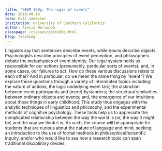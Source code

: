 ```yaml
---
title: "GESM 160g: The logic of events"
date: 2018-08-18
term: Fall semester
institution: University of Southern California
author: Alexis Wellwood
classpage: /classes/gesm160g.html
blog: teaching
---
```


Linguists say that sentences describe events, while nouns describe objects. Psychologists describe principles of event perception, and philosophers debate the metaphysics of event identity. Our legal system holds us responsible for our actions (presumably, particular sorts of events), and, in some cases, our failures to act. How do these various discussions relate to each other? And in particular, do we mean the same thing by "event"? We explore these questions through a variety of interrelated topics including: the nature of actions; the logic underlying event talk; the distinction between event participants and (mere) bystanders; the structural similarities between ordinary objects and events; and, the emergence of our intuitions about these things in early childhood. This study thus engages with the analytic techniques of linguistics and philosophy, and the experimental methods of cognitive psychology. These tools help us to appreciate the complicated relationship between the way the world is (or, the way it might be) and the way we think it is. As such, the course will be appropriate for students that are curious about the nature of language and mind, seeking an introduction to the use of formal methods in philosophical/scientific inquiry, and/or who would like to see how a research topic can span traditional disciplinary divides.